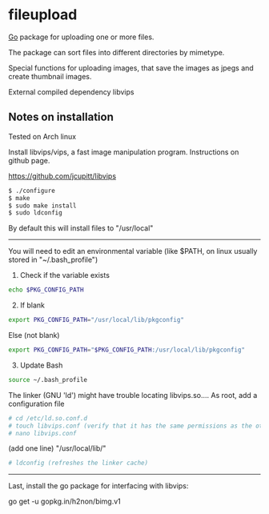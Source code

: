 fileupload
========

[Go](http://golang.org) package for uploading one or more files.

The package can sort files into different directories by mimetype.

Special functions for uploading images, that save the images as jpegs and create thumbnail images.

External compiled dependency libvips

## Notes on installation

Tested on Arch linux

Install libvips/vips, a fast image manipulation program. Instructions on github page.

https://github.com/jcupitt/libvips

```bash
$ ./configure
$ make
$ sudo make install
$ sudo ldconfig
```

By default this will install files to "/usr/local"

---------------

You will need to edit an environmental variable (like $PATH, on linux usually stored in "~/.bash_profile")

1. Check if the variable exists
```bash
echo $PKG_CONFIG_PATH
```

2. If blank
```bash
export PKG_CONFIG_PATH="/usr/local/lib/pkgconfig"
```
Else (not blank)
```bash
export PKG_CONFIG_PATH="$PKG_CONFIG_PATH:/usr/local/lib/pkgconfig"
```

3. Update Bash
```bash
source ~/.bash_profile
```


The linker (GNU 'ld') might have trouble locating libvips.so....
As root, add a configuration file
```bash
# cd /etc/ld.so.conf.d
# touch libvips.conf (verify that it has the same permissions as the other files)
# nano libvips.conf
```
(add one line) "/usr/local/lib/"
```bash
# ldconfig (refreshes the linker cache)
```

-----------------------

Last, install the go package for interfacing with libvips:

go get -u gopkg.in/h2non/bimg.v1
